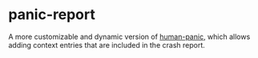 # panic-report

A more customizable and dynamic version of [human-panic](https://github.com/rust-cli/human-panic), 
which allows adding context entries that are included in the crash report.
